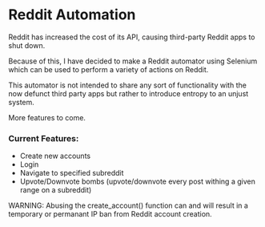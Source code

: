 # Reddit Automation

Reddit has increased the cost of its API, causing third-party Reddit apps to shut down. 

Because of this, I have decided to make a Reddit automator using Selenium which can be used to perform a variety of actions on Reddit.

This automator is not intended to share any sort of functionality with the now defunct third party apps but rather to introduce entropy to an unjust system.

More features to come.

### Current Features:
- Create new accounts
- Login
- Navigate to specified subreddit
- Upvote/Downvote bombs (upvote/downvote every post withing a given range on a subreddit)

WARNING: Abusing the create_account() function can and will result in a temporary or permanant IP ban from Reddit account creation.
